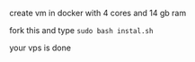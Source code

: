 create vm in docker with 4 cores and 14 gb ram


fork this and type ```sudo bash instal.sh```

your vps is done
